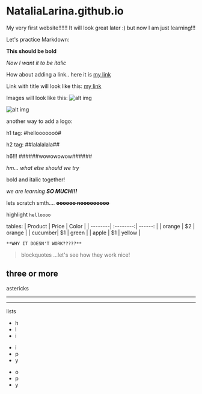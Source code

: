 # NataliaLarina.github.io
My very first website!!!!!!
It will look great later :) but now I am just learning!!!

Let's practice Markdown:

**This should be bold**

*Now I want it to be italic*

How about adding a link.. here it is [my link](http://www.google.com)

Link with title will look like this: [my link](http://www.google.com "Google's homepage")

Images will look like this: ![alt img](http://www.stevelaube.com/wp-content/uploads/2011/11/fun.gif)

![alt img][logo]

another way to add a logo:

[logo]:http://www.stevelaube.com/wp-content/uploads/2011/11/fun.gif

h1 tag:
#hellooooooô#

h2 tag:
##lalalalala##

h6!!!
######wowowowow######

_hm... what else should we try_

bold and italic together!

_we are learning **SO MUCH!!!**_

lets scratch smth.... ~~**oooooo nooooooooo**~~

highlight ```helloooo```

tables: 
| Product | Price     | Color   |
| --------| :--------:| ------: |
| orange  |  $2       | orange  |
| cucumber|  $1       | green   |
| apple   | $1        | yellow  |

```**WHY IT DOESN'T WORK?????**```

> blockquotes
> ...let's see how they work
> nice!

three or more
---
astericks
___
***

lists

* h
* l
* i
+ i
+ p
+ y
- o
- p
- y
